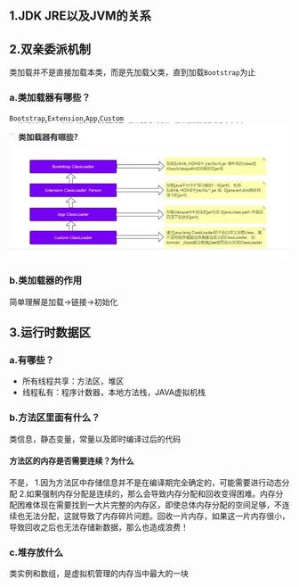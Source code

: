 ## 1.JDK JRE以及JVM的关系



## 2.双亲委派机制
 类加载并不是直接加载本类，而是先加载父类，直到加载`Bootstrap`为止

### a.类加载器有哪些？
`Bootstrap`,`Extension`,`App`,`Custom `
![alt text](image.png)
### b.类加载器的作用
简单理解是加载->链接->初始化

## 3.运行时数据区
### a.有哪些？
- 所有线程共享：方法区，堆区
- 线程私有：程序计数器，本地方法栈，JAVA虚拟机栈
### b.方法区里面有什么？
类信息，静态变量，常量以及即时编译过后的代码
#### 方法区的内存是否需要连续？为什么
不是，
1.因为方法区中存储信息并不是在编译期完全确定的，可能需要进行动态分配
2.如果强制内存分配是连续的，那么会导致内存分配和回收变得困难。内存分配困难体现在需要找到一大片完整的内存区，即使总体内存分配的空间足够，不连续也无法分配，这就导致了内存碎片问题。回收一片内存，如果这一片内存很小，导致回收之后也无法存储新数据，那么也造成浪费！
### c.堆存放什么
类实例和数组，是虚拟机管理的内存当中最大的一块 


